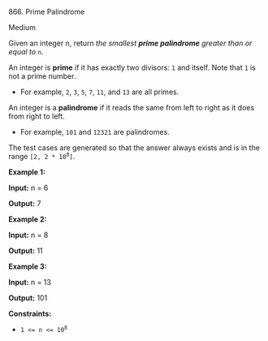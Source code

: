 866\. Prime Palindrome

Medium

Given an integer n, return _the smallest **prime palindrome** greater than or equal to_ `n`.

An integer is **prime** if it has exactly two divisors: `1` and itself. Note that `1` is not a prime number.

*   For example, `2`, `3`, `5`, `7`, `11`, and `13` are all primes.

An integer is a **palindrome** if it reads the same from left to right as it does from right to left.

*   For example, `101` and `12321` are palindromes.

The test cases are generated so that the answer always exists and is in the range <code>[2, 2 * 10<sup>8</sup>]</code>.

**Example 1:**

**Input:** n = 6

**Output:** 7

**Example 2:**

**Input:** n = 8

**Output:** 11

**Example 3:**

**Input:** n = 13

**Output:** 101

**Constraints:**

*   <code>1 <= n <= 10<sup>8</sup></code>